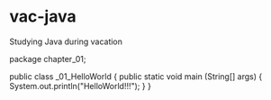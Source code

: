 # vac-java
Studying Java during vacation

package chapter_01;

public class _01_HelloWorld {
    public static void main (String[] args) {
        System.out.println("HelloWorld!!!");
    }
}
